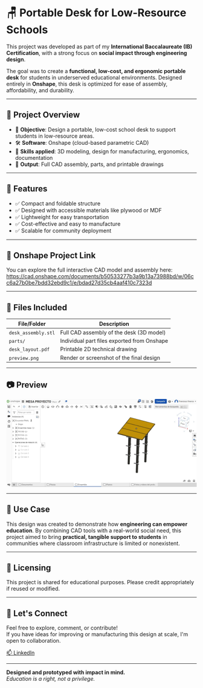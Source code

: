 # 🪑 Portable Desk for Low-Resource Schools

This project was developed as part of my **International Baccalaureate (IB) Certification**, with a strong focus on **social impact through engineering design**.

The goal was to create a **functional, low-cost, and ergonomic portable desk** for students in underserved educational environments. Designed entirely in **Onshape**, this desk is optimized for ease of assembly, affordability, and durability.

---

## 📌 Project Overview

- 🎯 **Objective**: Design a portable, low-cost school desk to support students in low-resource areas.
- 🛠️ **Software**: Onshape (cloud-based parametric CAD)
- 🧠 **Skills applied**: 3D modeling, design for manufacturing, ergonomics, documentation
- 🧾 **Output**: Full CAD assembly, parts, and printable drawings

---

## 🧩 Features

- ✅ Compact and foldable structure
- ✅ Designed with accessible materials like plywood or MDF
- ✅ Lightweight for easy transportation
- ✅ Cost-effective and easy to manufacture
- ✅ Scalable for community deployment

---

## 🔗 Onshape Project Link

You can explore the full interactive CAD model and assembly here:  
https://cad.onshape.com/documents/b50533277b3a9b13a73988bd/w/06cc6a27b0be7bdd32ebd9c1/e/bdad27d35cb4aaf410c7323d

---

## 📂 Files Included

| File/Folder         | Description                                 |
|---------------------|---------------------------------------------|
| `desk_assembly.stl` | Full CAD assembly of the desk (3D model)    |
| `parts/`            | Individual part files exported from Onshape |
| `desk_layout.pdf`   | Printable 2D technical drawing               |
| `preview.png`       | Render or screenshot of the final design     |

---

## 📷 Preview

![Portable Desk Render](preview.jpeg)

---

## 🧪 Use Case

This design was created to demonstrate how **engineering can empower education**. By combining CAD tools with a real-world social need, this project aimed to bring **practical, tangible support to students** in communities where classroom infrastructure is limited or nonexistent.

---

## 📜 Licensing

This project is shared for educational purposes. Please credit appropriately if reused or modified.

---

## 🤝 Let's Connect

Feel free to explore, comment, or contribute!  
If you have ideas for improving or manufacturing this design at scale, I'm open to collaboration.

[📫 LinkedIn](https://www.linkedin.com/in/francisco-viveros-mendoza-a20a06328)

---

**Designed and prototyped with impact in mind.**  
*Education is a right, not a privilege.*
